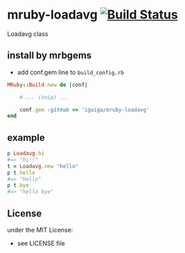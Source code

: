 # mruby-loadavg   [![Build Status](https://travis-ci.org/igaiga/mruby-loadavg.svg?branch=master)](https://travis-ci.org/igaiga/mruby-loadavg)
Loadavg class
## install by mrbgems
- add conf.gem line to `build_config.rb`

```ruby
MRuby::Build.new do |conf|

    # ... (snip) ...

    conf.gem :github => 'igaiga/mruby-loadavg'
end
```
## example
```ruby
p Loadavg.hi
#=> "hi!!"
t = Loadavg.new "hello"
p t.hello
#=> "hello"
p t.bye
#=> "hello bye"
```

## License
under the MIT License:
- see LICENSE file
